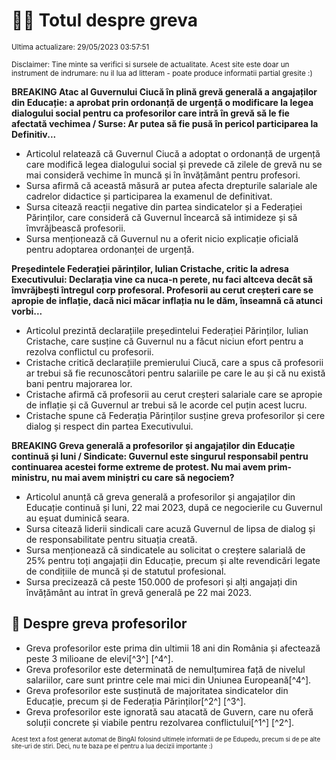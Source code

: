 # 👩‍🏫 Totul despre greva
<sub>Ultima actualizare: 29/05/2023 03:57:51</sub>

<sub>Disclaimer: Tine minte sa verifici si sursele de actualitate. Acest site este doar un instrument de indrumare: nu il lua ad litteram - poate produce informatii partial gresite :)</sub>

**BREAKING Atac al Guvernului Ciucă în plină grevă generală a angajaților din Educație: a aprobat prin ordonanță de urgență o modificare la legea dialogului social pentru ca profesorilor care intră în grevă să le fie afectată vechimea / Surse:  Ar putea să fie pusă în pericol participarea la Definitiv...**

- Articolul relatează că Guvernul Ciucă a adoptat o ordonanță de urgență care modifică legea dialogului social și prevede că zilele de grevă nu se mai consideră vechime în muncă și în învățământ pentru profesori.
- Sursa afirmă că această măsură ar putea afecta drepturile salariale ale cadrelor didactice și participarea la examenul de definitivat.
- Sursa citează reacții negative din partea sindicatelor și a Federației Părinților, care consideră că Guvernul încearcă să intimideze și să îmvrăjbească profesorii.
- Sursa menționează că Guvernul nu a oferit nicio explicație oficială pentru adoptarea ordonanței de urgență.

**Președintele Federației părinților, Iulian Cristache, critic la adresa Executivului: Declarația vine ca nuca-n perete, nu faci altceva decât să îmvrăjbești întregul corp profesoral. Profesorii au cerut creșteri care se apropie de inflație, dacă nici măcar inflația nu le dăm, înseamnă că atunci vorbi...**

- Articolul prezintă declarațiile președintelui Federației Părinților, Iulian Cristache, care susține că Guvernul nu a făcut niciun efort pentru a rezolva conflictul cu profesorii.
- Cristache critică declarațiile premierului Ciucă, care a spus că profesorii ar trebui să fie recunoscători pentru salariile pe care le au și că nu există bani pentru majorarea lor.
- Cristache afirmă că profesorii au cerut creșteri salariale care se apropie de inflație și că Guvernul ar trebui să le acorde cel puțin acest lucru.
- Cristache spune că Federația Părinților susține greva profesorilor și cere dialog și respect din partea Executivului.

**BREAKING Greva generală a profesorilor și angajaților din Educație continuă și luni / Sindicate: Guvernul este singurul responsabil pentru continuarea acestei forme extreme de protest. Nu mai avem prim-ministru, nu mai avem miniștri cu care să negociem?**

- Articolul anunță că greva generală a profesorilor și angajaților din Educație continuă și luni, 22 mai 2023, după ce negocierile cu Guvernul au eșuat duminică seara.
- Sursa citează liderii sindicali care acuză Guvernul de lipsa de dialog și de responsabilitate pentru situația creată.
- Sursa menționează că sindicatele au solicitat o creștere salarială de 25% pentru toți angajații din Educație, precum și alte revendicări legate de condițiile de muncă și de statutul profesional.
- Sursa precizează că peste 150.000 de profesori și alți angajați din învățământ au intrat în grevă generală pe 22 mai 2023.

## 🏫 Despre greva profesorilor

- Greva profesorilor este prima din ultimii 18 ani din România și afectează peste 3 milioane de elevi[^3^] [^4^].
- Greva profesorilor este determinată de nemulțumirea față de nivelul salariilor, care sunt printre cele mai mici din Uniunea Europeană[^4^].
- Greva profesorilor este susținută de majoritatea sindicatelor din Educație, precum și de Federația Părinților[^2^] [^3^].
- Greva profesorilor este ignorată sau atacată de Guvern, care nu oferă soluții concrete și viabile pentru rezolvarea conflictului[^1^] [^2^].


<sub><sub>Acest text a fost generat automat de BingAI folosind ultimele informatii de pe Edupedu, precum si de pe alte site-uri de stiri. Deci, nu te baza pe el pentru a lua decizii importante :)</sub></sub>